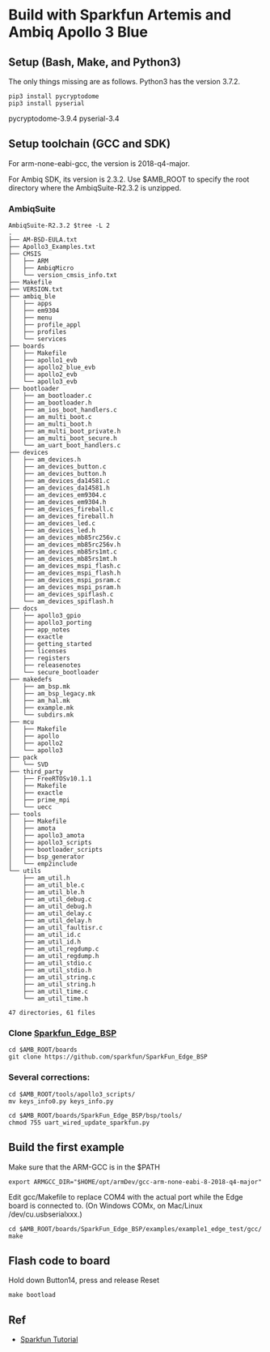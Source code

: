 # Build with Sparkfun Artemis and Ambiq Apollo 3 Blue

## Setup (Bash, Make, and Python3)

The only things missing are as follows.
Python3 has the version 3.7.2.

```
pip3 install pycryptodome
pip3 install pyserial
```

pycryptodome-3.9.4
pyserial-3.4

## Setup toolchain (GCC and SDK)

For arm-none-eabi-gcc, the version is 2018-q4-major.

For Ambiq SDK, its version is 2.3.2. Use $AMB_ROOT to specify the root directory where the AmbiqSuite-R2.3.2 is unzipped.

### AmbiqSuite

```
AmbiqSuite-R2.3.2 $tree -L 2
.
├── AM-BSD-EULA.txt
├── Apollo3_Examples.txt
├── CMSIS
│   ├── ARM
│   ├── AmbiqMicro
│   └── version_cmsis_info.txt
├── Makefile
├── VERSION.txt
├── ambiq_ble
│   ├── apps
│   ├── em9304
│   ├── menu
│   ├── profile_appl
│   ├── profiles
│   └── services
├── boards
│   ├── Makefile
│   ├── apollo1_evb
│   ├── apollo2_blue_evb
│   ├── apollo2_evb
│   └── apollo3_evb
├── bootloader
│   ├── am_bootloader.c
│   ├── am_bootloader.h
│   ├── am_ios_boot_handlers.c
│   ├── am_multi_boot.c
│   ├── am_multi_boot.h
│   ├── am_multi_boot_private.h
│   ├── am_multi_boot_secure.h
│   └── am_uart_boot_handlers.c
├── devices
│   ├── am_devices.h
│   ├── am_devices_button.c
│   ├── am_devices_button.h
│   ├── am_devices_da14581.c
│   ├── am_devices_da14581.h
│   ├── am_devices_em9304.c
│   ├── am_devices_em9304.h
│   ├── am_devices_fireball.c
│   ├── am_devices_fireball.h
│   ├── am_devices_led.c
│   ├── am_devices_led.h
│   ├── am_devices_mb85rc256v.c
│   ├── am_devices_mb85rc256v.h
│   ├── am_devices_mb85rs1mt.c
│   ├── am_devices_mb85rs1mt.h
│   ├── am_devices_mspi_flash.c
│   ├── am_devices_mspi_flash.h
│   ├── am_devices_mspi_psram.c
│   ├── am_devices_mspi_psram.h
│   ├── am_devices_spiflash.c
│   └── am_devices_spiflash.h
├── docs
│   ├── apollo3_gpio
│   ├── apollo3_porting
│   ├── app_notes
│   ├── exactle
│   ├── getting_started
│   ├── licenses
│   ├── registers
│   ├── releasenotes
│   └── secure_bootloader
├── makedefs
│   ├── am_bsp.mk
│   ├── am_bsp_legacy.mk
│   ├── am_hal.mk
│   ├── example.mk
│   └── subdirs.mk
├── mcu
│   ├── Makefile
│   ├── apollo
│   ├── apollo2
│   └── apollo3
├── pack
│   └── SVD
├── third_party
│   ├── FreeRTOSv10.1.1
│   ├── Makefile
│   ├── exactle
│   ├── prime_mpi
│   └── uecc
├── tools
│   ├── Makefile
│   ├── amota
│   ├── apollo3_amota
│   ├── apollo3_scripts
│   ├── bootloader_scripts
│   ├── bsp_generator
│   └── emp2include
└── utils
    ├── am_util.h
    ├── am_util_ble.c
    ├── am_util_ble.h
    ├── am_util_debug.c
    ├── am_util_debug.h
    ├── am_util_delay.c
    ├── am_util_delay.h
    ├── am_util_faultisr.c
    ├── am_util_id.c
    ├── am_util_id.h
    ├── am_util_regdump.c
    ├── am_util_regdump.h
    ├── am_util_stdio.c
    ├── am_util_stdio.h
    ├── am_util_string.c
    ├── am_util_string.h
    ├── am_util_time.c
    └── am_util_time.h

47 directories, 61 files
```

### Clone [Sparkfun_Edge_BSP](https://github.com/sparkfun/SparkFun_Edge_BSP)

```
cd $AMB_ROOT/boards
git clone https://github.com/sparkfun/SparkFun_Edge_BSP
```

### Several corrections:

```
cd $AMB_ROOT/tools/apollo3_scripts/
mv keys_info0.py keys_info.py
```


```
cd $AMB_ROOT/boards/SparkFun_Edge_BSP/bsp/tools/
chmod 755 uart_wired_update_sparkfun.py
```

## Build the first example

Make sure that the ARM-GCC is in the $PATH
```
export ARMGCC_DIR="$HOME/opt/armDev/gcc-arm-none-eabi-8-2018-q4-major"
```

Edit gcc/Makefile to replace COM4 with the actual port while the Edge board is connected to. (On Windows COMx, on Mac/Linux /dev/cu.usbserialxxx.)

```
cd $AMB_ROOT/boards/SparkFun_Edge_BSP/examples/example1_edge_test/gcc/
make
```

## Flash code to board

Hold down Button14, press and release Reset

```
make bootload
```



## Ref

* [Sparkfun Tutorial](https://learn.sparkfun.com/tutorials/using-sparkfun-edge-board-with-ambiq-apollo3-sdk/all)

